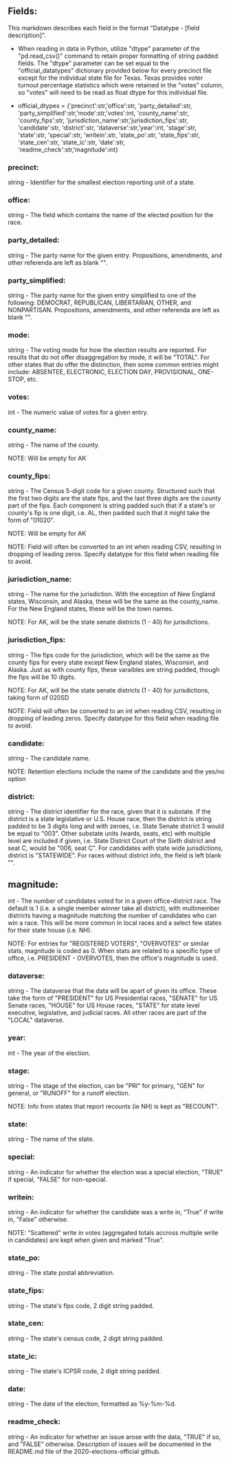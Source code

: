 ## Fields:
This markdown describes each field in the format "Datatype - [field description]".

* When reading in data in Python, utilize "dtype" parameter of the "pd.read_csv()" command to retain proper formatting of string padded fields. The "dtype" parameter can be set equal to the "official_datatypes" dictionary provided below for every precinct file except for the individual state file for Texas. Texas provides voter turnout percentage statistics which were retained in the "votes" column, so "votes" will need to be read as float dtype for this individual file.

* official_dtypes = {'precinct':str,'office':str, 'party_detailed':str, 
		'party_simplified':str,'mode':str,'votes':int, 'county_name':str,
		'county_fips':str, 'jurisdiction_name':str,'jurisdiction_fips':str,
		'candidate':str, 'district':str, 'dataverse':str,'year':int,
		'stage':str, 'state':str, 'special':str, 'writein':str, 'state_po':str,
		'state_fips':str, 'state_cen':str, 'state_ic':str, 'date':str, 
		'readme_check':str,'magnitude':int} 

### precinct: 
string - Identifier for the smallest election reporting unit of a state. 

### office: 
string - The field which contains the name of the elected position for the race.

### party_detailed:
string - The party name for the given entry. Propositions, amendments, and other referenda are left as blank "". 

### party_simplified:
string - The party name for the given entry simplified to one of the following: DEMOCRAT, REPUBLICAN, LIBERTARIAN, OTHER, and NONPARTISAN. Propositions, amendments, and other referenda are left as blank "". 

### mode:
string - The voting mode for how the election results are reported. For results that do not offer disaggregation by mode, it will be "TOTAL". For other states that do offer the distinction, then some common entries might include: ABSENTEE, ELECTRONIC, ELECTION DAY, PROVISIONAL, ONE-STOP, etc.

### votes:
int - The numeric value of votes for a given entry.

### county_name:
string - The name of the county. 

NOTE: Will be empty for AK

### county_fips: 
string - The Census 5-digit code for a given county. Structured such that the first two digits are the state fips, and the last three digits are the county part of the fips. Each component is string padded such that if a state's or county's fip is one digit, i.e. AL, then padded such that it might take the form of "01020". 

NOTE: Will be empty for AK

NOTE: Field will often be converted to an int when reading CSV, resulting in dropping of leading zeros. Specify datatype for this field when reading file to avoid.

### jurisdiction_name:
string - The name for the jurisdiction. With the exception of New England states, Wisconsin, and Alaska, these will be the same as the county_name. For the New England states, these will be the town names. 

NOTE: For AK, will be the state senate districts (1 - 40) for jurisdictions. 

### jurisdiction_fips: 
string - The fips code for the jurisdiction, which will be the same as the county fips for every state except New England states, Wisconsin, and Alaska. Just as with county fips, these varaibles are string padded, though the fips will be 10 digits.  

NOTE: For AK, will be the state senate districts (1 - 40) for jurisdictions, taking form of 020SD 

NOTE: Field will often be converted to an int when reading CSV, resulting in dropping of leading zeros. Specify datatype for this field when reading file to avoid.

### candidate:
string - The candidate name.

NOTE: Retention elections include the name of the candidate and the yes/no option 

### district: 
string - The district identifier for the race, given that it is substate. If the district is a state legislative or U.S. House race, then the district is string padded to be 3 digits long and with zeroes, i.e. State Senate district 3 would be equal to "003". Other substate units (wards, seats, etc) with multiple level are included if given, i.e. State District Court of the Sixth district and seat C, would be "006, seat C". For candidates with state wide jurisdictions, district is "STATEWIDE". For races without district info, the field is left blank "". 

## magnitude: 
int - The number of candidates voted for in a given office-district race. The default is 1 (i.e. a single member winner take all district), with multimember districts having a magnitude matching the number of candidates who can win a race. This will be more common in local races and a select few states for their state house (i.e. NH). 

NOTE: For entries for "REGISTERED VOTERS", "OVERVOTES" or similar stats, magnitude is coded as 0. When stats are related to a specific type of office, i.e. PRESIDENT - OVERVOTES, then the office's magnitude is used. 


### dataverse:
string - The dataverse that the data will be apart of given its office. These take the form of "PRESIDENT" for US Presidential races, "SENATE" for US Senate races, "HOUSE" for US House races, "STATE" for state level executive, legislative, and judicial races. All other races are part of the "LOCAL" dataverse.

### year:
int - The year of the election.

### stage:
string - The stage of the election, can be "PRI" for primary, "GEN" for general, or "RUNOFF" for a runoff election. 

NOTE: Info from states that report recounts (ie NH) is kept as "RECOUNT". 

### state: 
string - The name of the state. 

### special:
string - An indicator for whether the election was a special election, "TRUE" if special, "FALSE" for non-special.

### writein:
string - An indicator for whether the candidate was a write in, "True" if write in, "False" otherwise. 

NOTE: "Scattered" write in votes (aggregated totals accross multiple write in candidates) are kept when given and marked "True". 

### state_po:
string - The state postal abbreviation.

### state_fips:
string - The state's fips code, 2 digit string padded.

### state_cen: 
string - The state's census code, 2 digit string padded.

### state_ic:
string - The state's ICPSR code, 2 digit string padded.

### date: 
string - The date of the election, formatted as %y-%m-%d.

### readme_check:
string - An indicator for whether an issue arose with the data, "TRUE" if so, and "FALSE" otherwise. Description of issues will be documented in the README.md file of the 2020-elections-official github.
